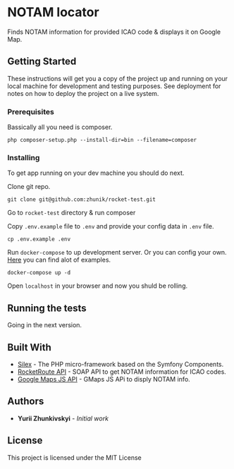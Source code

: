 # NOTAM locator

Finds NOTAM information for provided ICAO code & displays it on Google Map.

## Getting Started

These instructions will get you a copy of the project up and running on your local machine for development and testing purposes. See deployment for notes on how to deploy the project on a live system.

### Prerequisites

Bassically all you need is composer.

```
php composer-setup.php --install-dir=bin --filename=composer
```

### Installing

To get app running on your dev machine you should do next.

Clone git repo.

```
git clone git@github.com:zhunik/rocket-test.git
```
 
Go to `rocket-test` directory & run composer

Copy `.env.example` file to `.env` and provide your config data in `.env` file.

```
cp .env.example .env
```
Run `docker-compose` to up development server. Or you can config your own. [Here](http://silex.sensiolabs.org/doc/master/web_servers.html) you can find alot of examples.

```
docker-compose up -d
```

Open `localhost` in your browser and now you shuld be rolling. 

## Running the tests

Going in the next version.

## Built With

* [Silex](http://silex.sensiolabs.org/) - The PHP micro-framework based on the Symfony Components.
* [RocketRoute API](http://www.rocketroute.com/developers/) - SOAP API to get NOTAM information for ICAO codes.
* [Google Maps JS API](https://developers.google.com/maps/documentation/javascript/) - GMaps JS APi to disply NOTAM info.

## Authors

* **Yurii Zhunkivskyi** - *Initial work* 

## License

This project is licensed under the MIT License

